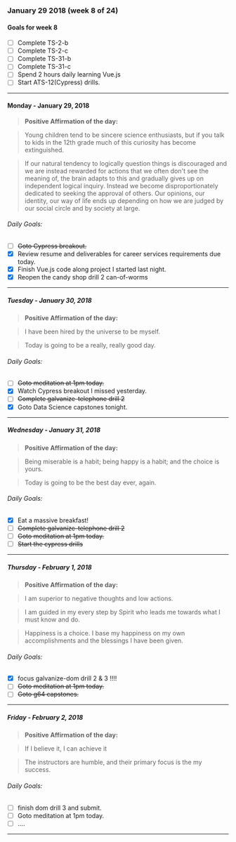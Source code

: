 ### January 29 2018 (week 8 of 24)

#### Goals for week 8
  - [ ] Complete TS-2-b
  - [ ] Complete TS-2-c
  - [ ] Complete TS-31-b
  - [ ] Complete TS-31-c
  - [ ] Spend 2 hours daily learning Vue.js
  - [ ] Start ATS-12(Cypress) drills.
-------
#### Monday - January 29, 2018

> __Positive Affirmation of the day:__

> Young children tend to be sincere science enthusiasts, but if you talk to kids in the 12th grade much of this curiosity has become extinguished.

> If our natural tendency to logically question things is discouraged and we are instead rewarded for actions that we often don't see the meaning of, the brain adapts to this and gradually gives up on independent logical inquiry. Instead we become disproportionately dedicated to seeking the approval of others. Our opinions, our identity, our way of life ends up depending on how we are judged by our social circle and by society at large.

###### Daily Goals:
- [ ] ~~Goto Cypress breakout.~~
- [x] Review resume and deliverables for career services requirements due today.
- [x] Finish Vue.js code along project I started last night.
- [x] Reopen the candy shop drill 2 can-of-worms
-------
##### Tuesday - January 30, 2018
> __Positive Affirmation of the day:__

> I have been hired by the universe to be myself.

> Today is going to be a really, really good day.

###### Daily Goals:
- [ ] ~~Goto meditation at 1pm today.~~
- [x] Watch Cypress breakout I missed yesterday.
- [ ] ~~Complete galvanize-telephone drill 2~~
- [x] Goto Data Science capstones tonight.
-------
##### Wednesday - January 31, 2018
> __Positive Affirmation of the day:__

> Being miserable is a habit; being happy is a habit; and the choice is yours.

> Today is going to be the best day ever, again.

###### Daily Goals:
- [x] Eat a massive breakfast!
- [ ] ~~Complete galvanize-telephone drill 2~~
- [ ] ~~Goto meditation at 1pm today.~~
- [ ] ~~Start the cypress drills~~
-------
##### Thursday - February 1, 2018
> __Positive Affirmation of the day:__

> I am superior to negative thoughts and low actions.

>  I am guided in my every step by Spirit who leads me towards what I must know and do.

> Happiness is a choice. I base my happiness on my own accomplishments and the blessings I have been given.

###### Daily Goals:
- [x] focus galvanize-dom drill 2 & 3 !!!!
- [ ] ~~Goto meditation at 1pm today.~~
- [ ] ~~Goto g64 capstones.~~
-------
##### Friday - February 2, 2018
> __Positive Affirmation of the day:__

> If I believe it, I can achieve it

> The instructors are humble, and their primary focus is the my success.

###### Daily Goals:
- [ ] finish dom drill 3 and submit.
- [ ] Goto meditation at 1pm today.
- [ ] ....
-------
